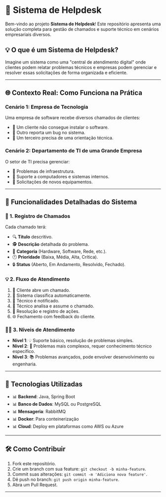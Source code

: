 # 🔧 Sistema de Helpdesk

Bem-vindo ao projeto **Sistema de Helpdesk**! Este repositório apresenta uma solução completa para gestão de chamados e suporte técnico em cenários empresariais diversos.

## 💡 O que é um Sistema de Helpdesk?
Imagine um sistema como uma "central de atendimento digital" onde clientes podem relatar problemas técnicos e empresas podem gerenciar e resolver essas solicitações de forma organizada e eficiente.

---

## 🌐 Contexto Real: Como Funciona na Prática

### Cenário 1: Empresa de Tecnologia
Uma empresa de software recebe diversos chamados de clientes:

- 🔷 Um cliente não consegue instalar o software.
- 🔷 Outro reporta um bug no sistema.
- 🔷 Um terceiro precisa de uma orientação técnica.

### Cenário 2: Departamento de TI de uma Grande Empresa
O setor de TI precisa gerenciar:

- 🔷 Problemas de infraestrutura.
- 🔷 Suporte a computadores e sistemas internos.
- 🔷 Solicitações de novos equipamentos.

---

## 🔎 Funcionalidades Detalhadas do Sistema

### 🔖 1. Registro de Chamados

Cada chamado terá:
- 🔍 **Título** descritivo.
- 🕵️ **Descrição** detalhada do problema.
- 🔢 **Categoria** (Hardware, Software, Rede, etc.).
- 🕛 **Prioridade** (Baixa, Média, Alta, Crítica).
- 🔒 **Status** (Aberto, Em Andamento, Resolvido, Fechado).

### 💡 2. Fluxo de Atendimento

1. 📢 Cliente abre um chamado.
2. 🔄 Sistema classifica automaticamente.
3. 📨 Técnico é notificado.
4. 🔧 Técnico analisa e assume o chamado.
5. 🏦 Resolução e registro de ações.
6. 🌐 Fechamento com feedback do cliente.

### 🏋️‍♂️ 3. Níveis de Atendimento

- **Nível 1**: 💡 Suporte básico, resolução de problemas simples.
- **Nível 2**: 🦜 Problemas mais complexos, requer conhecimento técnico específico.
- **Nível 3**: 📚 Problemas avançados, pode envolver desenvolvimento ou engenharia.

---

## 🔎 Tecnologias Utilizadas

- 📊 **Backend**: Java, Spring Boot
- 📊 **Banco de Dados**: MySQL ou PostgreSQL
- 📊 **Mensageria**: RabbitMQ
- 📊 **Docker**: Para conteinerização
- 📊 **Cloud**: Deploy em plataformas como AWS ou Azure

---

## 🛠️ Como Contribuir

1. Fork este repositório.
2. Crie um branch com sua feature: `git checkout -b minha-feature`.
3. Commit suas alterações: `git commit -m 'Adiciona nova feature'`.
4. Dê push no branch: `git push origin minha-feature`.
5. Abra um Pull Request.

---